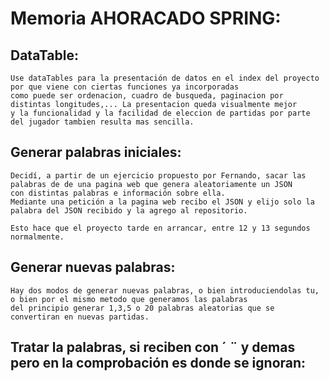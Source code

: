 # Memoria AHORACADO SPRING:

## DataTable:
    Use dataTables para la presentación de datos en el index del proyecto por que viene con ciertas funciones ya incorporadas 
    como puede ser ordenacion, cuadro de busqueda, paginacion por distintas longitudes,... La presentacion queda visualmente mejor 
    y la funcionalidad y la facilidad de eleccion de partidas por parte del jugador tambien resulta mas sencilla.
## Generar palabras iniciales:
    Decidí, a partir de un ejercicio propuesto por Fernando, sacar las palabras de de una pagina web que genera aleatoriamente un JSON
    con distintas palabras e información sobre ella.
    Mediante una petición a la pagina web recibo el JSON y elijo solo la palabra del JSON recibido y la agrego al repositorio.
    
    Esto hace que el proyecto tarde en arrancar, entre 12 y 13 segundos normalmente.

## Generar nuevas palabras:
    Hay dos modos de generar nuevas palabras, o bien introduciendolas tu, o bien por el mismo metodo que generamos las palabras
    del principio generar 1,3,5 o 20 palabras aleatorias que se convertiran en nuevas partidas.

## Tratar la palabras, si reciben con ´ ¨ y demas pero en la comprobación es donde se ignoran: